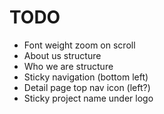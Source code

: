 # TODO
- Font weight zoom on scroll
- About us structure
- Who we are structure
- Sticky navigation (bottom left)
- Detail page top nav icon (left?)
- Sticky project name under logo